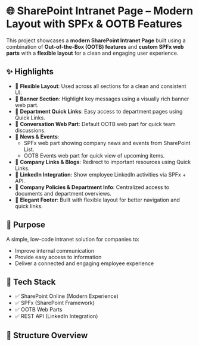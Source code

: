 # 🌐 SharePoint Intranet Page – Modern Layout with SPFx & OOTB Features

This project showcases a **modern SharePoint Intranet Page** built using a combination of **Out-of-the-Box (OOTB) features** and **custom SPFx web parts** with a **flexible layout** for a clean and engaging user experience.

## ✨ Highlights

- 🔹 **Flexible Layout**: Used across all sections for a clean and consistent UI.
- 🔹 **Banner Section**: Highlight key messages using a visually rich banner web part.
- 🔹 **Department Quick Links**: Easy access to department pages using Quick Links.
- 🔹 **Conversation Web Part**: Default OOTB web part for quick team discussions.
- 🔹 **News & Events**:
  - SPFx web part showing company news and events from SharePoint List.
  - OOTB Events web part for quick view of upcoming items.
- 🔹 **Company Links & Blogs**: Redirect to important resources using Quick Links.
- 🔹 **LinkedIn Integration**: Show employee LinkedIn activities via SPFx + API.
- 🔹 **Company Policies & Department Info**: Centralized access to documents and department overviews.
- 🔹 **Elegant Footer**: Built with flexible layout for better navigation and quick links.

## 📌 Purpose

A simple, low-code intranet solution for companies to:
- Improve internal communication
- Provide easy access to information
- Deliver a connected and engaging employee experience

## 🔗 Tech Stack

- ✅ SharePoint Online (Modern Experience)
- ✅ SPFx (SharePoint Framework)
- ✅ OOTB Web Parts
- ✅ REST API (LinkedIn Integration)

## 📁 Structure Overview

